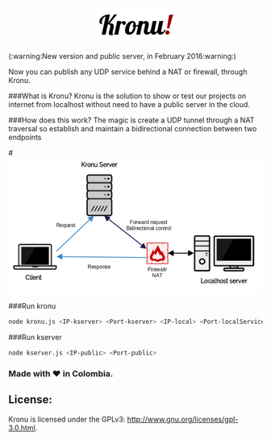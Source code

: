 <p align="center">
  <img src="https://raw.githubusercontent.com/JavaGarcia/kronu/master/doc/kronu.png">
</p>
(:warning:New version and public server, in February 2016:warning:) 

Now you can publish any UDP service behind a NAT or firewall, through Kronu.

###What is Kronu?
Kronu is the solution to show or test our projects on internet from localhost without need to have a public server in the cloud.

###How does this work?
The magic is create a UDP tunnel through a NAT traversal so establish and maintain a bidirectional connection between two endpoints

#<img src="https://raw.githubusercontent.com/JavaGarcia/kronu/master/doc/net-d.png">

###Run kronu
```sh
node kronu.js <IP-kserver> <Port-kserver> <IP-local> <Port-localService> [Remote Port]
```
###Run kserver
```sh
node kserver.js <IP-public> <Port-public>
```
### Made with :heart: in Colombia.
## License:

Kronu is licensed under the GPLv3: http://www.gnu.org/licenses/gpl-3.0.html. 
